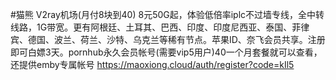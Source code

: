 #猫熊 V2ray机场(月付8块到40)
8元50G起，体验低倍率iplc不过墙专线，全中转线路，1G带宽。更有阿根廷、土耳其、巴西、印度、印度尼西亚、泰国、菲律宾、德国、波兰、荷兰、沙特、乌克兰等稀有节点。苹果ID、奈飞会员共享。注册即可白嫖3天。pornhub永久会员帐号(需要vip5用户)40一个月套餐就可以查看，还提供emby专属帐号
https://maoxiong.cloud/auth/register?code=kIl5
